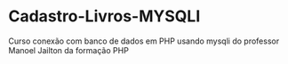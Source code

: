 # Cadastro-Livros-MYSQLI
Curso conexão com banco de dados em PHP usando mysqli do professor Manoel Jailton da formação PHP
